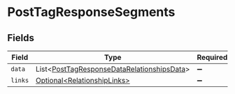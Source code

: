 # PostTagResponseSegments


## Fields

| Field                                                                                                          | Type                                                                                                           | Required                                                                                                       | Description                                                                                                    |
| -------------------------------------------------------------------------------------------------------------- | -------------------------------------------------------------------------------------------------------------- | -------------------------------------------------------------------------------------------------------------- | -------------------------------------------------------------------------------------------------------------- |
| `data`                                                                                                         | List\<[PostTagResponseDataRelationshipsData](../../models/components/PostTagResponseDataRelationshipsData.md)> | :heavy_minus_sign:                                                                                             | N/A                                                                                                            |
| `links`                                                                                                        | [Optional\<RelationshipLinks>](../../models/components/RelationshipLinks.md)                                   | :heavy_minus_sign:                                                                                             | N/A                                                                                                            |
